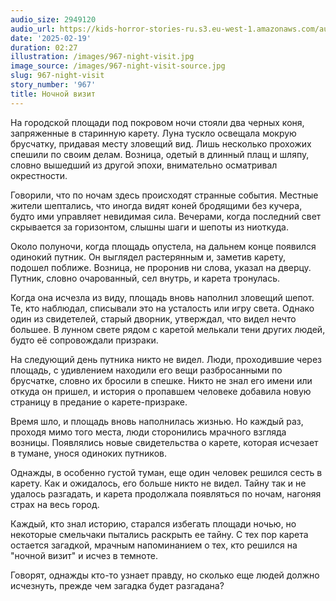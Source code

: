 ```yaml
---
audio_size: 2949120
audio_url: https://kids-horror-stories-ru.s3.eu-west-1.amazonaws.com/audio/967-night-visit.mp3
date: '2025-02-19'
duration: 02:27
illustration: /images/967-night-visit.jpg
image_source: /images/967-night-visit-source.jpg
slug: 967-night-visit
story_number: '967'
title: Ночной визит
---
```


На городской площади под покровом ночи стояли два черных коня, запряженные в старинную карету. Луна тускло освещала мокрую брусчатку, придавая месту зловещий вид. Лишь несколько прохожих спешили по своим делам. Возница, одетый в длинный плащ и шляпу, словно вышедший из другой эпохи, внимательно осматривал окрестности.

Говорили, что по ночам здесь происходят странные события. Местные жители шептались, что иногда видят коней бродящими без кучера, будто ими управляет невидимая сила. Вечерами, когда последний свет скрывается за горизонтом, слышны шаги и шепоты из ниоткуда.

Около полуночи, когда площадь опустела, на дальнем конце появился одинокий путник. Он выглядел растерянным и, заметив карету, подошел поближе. Возница, не проронив ни слова, указал на дверцу. Путник, словно очарованный, сел внутрь, и карета тронулась.

Когда она исчезла из виду, площадь вновь наполнил зловещий шепот. Те, кто наблюдал, списывали это на усталость или игру света. Однако один из свидетелей, старый дворник, утверждал, что видел нечто большее. В лунном свете рядом с каретой мелькали тени других людей, будто её сопровождали призраки.

На следующий день путника никто не видел. Люди, проходившие через площадь, с удивлением находили его вещи разбросанными по брусчатке, словно их бросили в спешке. Никто не знал его имени или откуда он пришел, и история о пропавшем человеке добавила новую страницу в предание о карете-призраке.

Время шло, и площадь вновь наполнилась жизнью. Но каждый раз, проходя мимо того места, люди сторонились мрачного взгляда возницы. Появлялись новые свидетельства о карете, которая исчезает в тумане, унося одиноких путников.

Однажды, в особенно густой туман, еще один человек решился сесть в карету. Как и ожидалось, его больше никто не видел. Тайну так и не удалось разгадать, и карета продолжала появляться по ночам, нагоняя страх на весь город.

Каждый, кто знал историю, старался избегать площади ночью, но некоторые смельчаки пытались раскрыть ее тайну. С тех пор карета остается загадкой, мрачным напоминанием о тех, кто решился на "ночной визит" и исчез в темноте.

Говорят, однажды кто-то узнает правду, но сколько еще людей должно исчезнуть, прежде чем загадка будет разгадана?